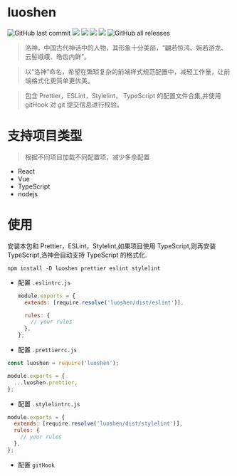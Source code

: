 # luoshen
![GitHub last commit](https://img.shields.io/github/last-commit/imchaoyu/luoshen)
![](https://img.shields.io/github/package-json/dependency-version/imchaoyu/luoshen/eslint?color=light&label=ESLint&logo=eslint&logoColor=purple)
![](https://img.shields.io/github/package-json/dependency-version/imchaoyu/luoshen/prettier?color=light&label=Prettier&logo=prettier)
![](https://img.shields.io/github/package-json/dependency-version/imchaoyu/luoshen/stylelint?color=light&logo=stylelint)
![](https://img.shields.io/github/package-json/dependency-version/imchaoyu/luoshen/@babel/core?color=light&logo=babel) 
![GitHub all releases](https://img.shields.io/github/downloads/imchaoyu/luoshen/total)

> 洛神，中国古代神话中的人物，其形象十分美丽，“翩若惊鸿、婉若游龙、云髻峨峨、皓齿内鲜”。

> 以“洛神”命名，希望在繁琐复杂的前端样式规范配置中，减轻工作量，让前端格式化更简单更优美。

> 包含 Prettier，ESLint，Stylelint， TypeScript 的配置文件合集,并使用 gitHook 对 git 提交信息进行校验。

# 支持项目类型

> 根据不同项目加载不同配置项，减少多余配置

- React
- Vue
- TypeScript
- nodejs

# 使用

安装本包和 Prettier，ESLint，Stylelint,如果项目使用 TypeScript,则再安装 TypeScript,洛神会自动支持 TypeScript 的格式化.

```shell
npm install -D luoshen prettier eslint stylelint
```

- 配置 `.eslintrc.js`

  ```javascript
  module.exports = {
    extends: [require.resolve('luoshen/dist/eslint')],

    rules: {
      // your rules
    },
  };
  ```

- 配置 `.prettierrc.js`

```javascript
const luoshen = require('luoshen');

module.exports = {
  ...luoshen.prettier,
};
```

- 配置 `.stylelintrc.js`

```javascript
module.exports = {
  extends: [require.resolve('luoshen/dist/stylelint')],
  rules: {
    // your rules
  },
};
```

- 配置 `gitHook`
